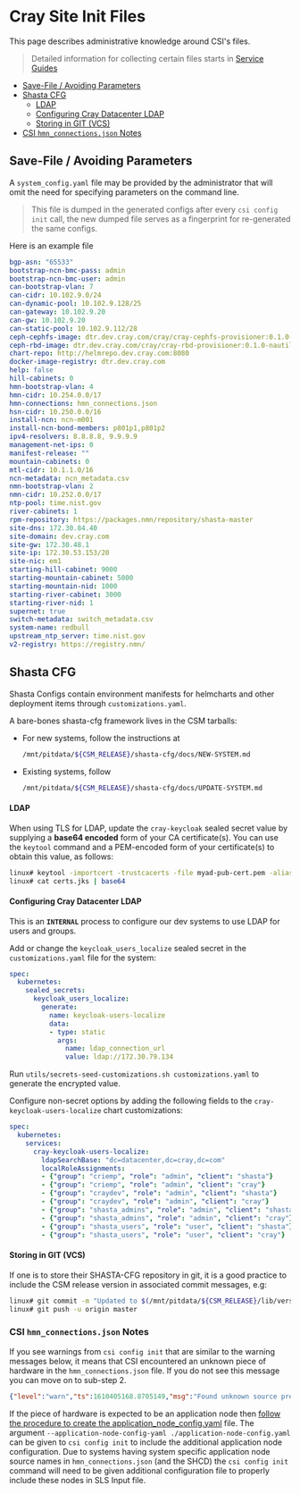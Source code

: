 # Cray Site Init Files

This page describes administrative knowledge around CSI's files.

> Detailed information for collecting certain files starts in  [Service Guides](./300-SERVICE-GUIDES.md)
  
* [Save-File / Avoiding Parameters](#save-file--avoiding-parameters)
* [Shasta CFG](#shasta-cfg)
    * [LDAP](#ldap)
    * [Configuring Cray Datacenter LDAP](#configuring-cray-datacenter-ldap)
  * [Storing in GIT (VCS)](#storing-in-git-vcs)
* [CSI `hmn_connections.json` Notes](#csi-`hmn_connections.json`-notes)

<a name="save-file--avoiding-parameters"></a>
## Save-File / Avoiding Parameters

A `system_config.yaml` file may be provided by the administrator that will omit the need for specifying parameters on the command line.

> This file is dumped in the generated configs after every `csi config init` call, the new dumped file
serves as a fingerprint for re-generated the same configs.

Here is an example file
```yaml
bgp-asn: "65533"
bootstrap-ncn-bmc-pass: admin
bootstrap-ncn-bmc-user: admin
can-bootstrap-vlan: 7
can-cidr: 10.102.9.0/24
can-dynamic-pool: 10.102.9.128/25
can-gateway: 10.102.9.20
can-gw: 10.102.9.20
can-static-pool: 10.102.9.112/28
ceph-cephfs-image: dtr.dev.cray.com/cray/cray-cephfs-provisioner:0.1.0-nautilus-1.3
ceph-rbd-image: dtr.dev.cray.com/cray/cray-rbd-provisioner:0.1.0-nautilus-1.3
chart-repo: http://helmrepo.dev.cray.com:8080
docker-image-registry: dtr.dev.cray.com
help: false
hill-cabinets: 0
hmn-bootstrap-vlan: 4
hmn-cidr: 10.254.0.0/17
hmn-connections: hmn_connections.json
hsn-cidr: 10.250.0.0/16
install-ncn: ncn-m001
install-ncn-bond-members: p801p1,p801p2
ipv4-resolvers: 8.8.8.8, 9.9.9.9
management-net-ips: 0
manifest-release: ""
mountain-cabinets: 0
mtl-cidr: 10.1.1.0/16
ncn-metadata: ncn_metadata.csv
nmn-bootstrap-vlan: 2
nmn-cidr: 10.252.0.0/17
ntp-pool: time.nist.gov
river-cabinets: 1
rpm-repository: https://packages.nmn/repository/shasta-master
site-dns: 172.30.84.40
site-domain: dev.cray.com
site-gw: 172.30.48.1
site-ip: 172.30.53.153/20
site-nic: em1
starting-hill-cabinet: 9000
starting-mountain-cabinet: 5000
starting-mountain-nid: 1000
starting-river-cabinet: 3000
starting-river-nid: 1
supernet: true
switch-metadata: switch_metadata.csv
system-name: redbull
upstream_ntp_server: time.nist.gov
v2-registry: https://registry.nmn/
```

<a name="shasta-cfg"></a>
## Shasta CFG

Shasta Configs contain environment manifests for helmcharts and other deployment items through `customizations.yaml`.

A bare-bones shasta-cfg framework lives in the CSM tarballs:

- For new systems, follow the instructions at
   ```bash
   /mnt/pitdata/${CSM_RELEASE}/shasta-cfg/docs/NEW-SYSTEM.md
   ```
- Existing systems, follow
   ```bash
   /mnt/pitdata/${CSM_RELEASE}/shasta-cfg/docs/UPDATE-SYSTEM.md
   ```

<a name="ldap"></a>
#### LDAP

When using TLS for LDAP, update the `cray-keycloak` sealed secret value by supplying a **base64 encoded** form of your CA certificate(s). You can use the `keytool` command and a PEM-encoded form of your certificate(s) to obtain this value, as follows:

  ```bash
  linux# keytool -importcert -trustcacerts -file myad-pub-cert.pem -alias myad -keystore certs.jks -storepass password -noprompt
  linux# cat certs.jks | base64
  ```

<a name="configuring-cray-datacenter-ldap"></a>
#### Configuring Cray Datacenter LDAP

This is an **`INTERNAL`** process to configure our dev systems to use LDAP for users and groups.

Add or change the `keycloak_users_localize` sealed secret in the `customizations.yaml` file for the system:

```yaml
spec:
  kubernetes:
    sealed_secrets:
      keycloak_users_localize:
        generate:
          name: keycloak-users-localize
          data:
          - type: static
            args:
              name: ldap_connection_url
              value: ldap://172.30.79.134
```

Run `utils/secrets-seed-customizations.sh customizations.yaml` to generate the encrypted value.

Configure non-secret options by adding the following fields to the `cray-keycloak-users-localize` chart customizations:

```yaml
spec:
  kubernetes:
    services:
      cray-keycloak-users-localize:
        ldapSearchBase: "dc=datacenter,dc=cray,dc=com"
        localRoleAssignments:
        - {"group": "criemp", "role": "admin", "client": "shasta"}
        - {"group": "criemp", "role": "admin", "client": "cray"}
        - {"group": "craydev", "role": "admin", "client": "shasta"}
        - {"group": "craydev", "role": "admin", "client": "cray"}
        - {"group": "shasta_admins", "role": "admin", "client": "shasta"}
        - {"group": "shasta_admins", "role": "admin", "client": "cray"}
        - {"group": "shasta_users", "role": "user", "client": "shasta"}
        - {"group": "shasta_users", "role": "user", "client": "cray"}
```

<a name="storing-in-git-vcs"></a>
#### Storing in GIT (VCS)

If one is to store their SHASTA-CFG repository in git, it is a good practice to include the CSM release version in associated commit messages, e.g:

  ```bash
  linux# git commit -m "Updated to $(/mnt/pitdata/${CSM_RELEASE}/lib/version.sh)"
  linux# git push -u origin master
  ```

<a name="csi-`hmn_connections.json`-notes"></a>
### CSI `hmn_connections.json` Notes

If you see warnings from `csi config init` that are similar to the warning messages below, it means that CSI encountered an unknown piece of hardware in the `hmn_connections.json` file. If you do not see this message you can move on to sub-step 2.

```json
{"level":"warn","ts":1610405168.8705149,"msg":"Found unknown source prefix! If this is expected to be an Application node, please update application_node_config.yaml","row":{"Source":"gateway01","SourceRack":"x3000","SourceLocation":"u33","DestinationRack":"x3002","DestinationLocation":"u48","DestinationPort":"j29"}}
```

If the piece of hardware is expected to be an application node then [follow the procedure to create the application_node_config.yaml](308-APPLICATION-NODE-CONFIG.md) file. The argument `--application-node-config-yaml ./application-node-config.yaml` can be given to `csi config init` to include the additional application node configuration. Due to systems having system specific application node source names in `hmn_connections.json` (and the SHCD) the `csi config init` command will need to be given additional configuration file to properly include these nodes in SLS Input file.

